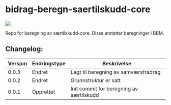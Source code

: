 # bidrag-beregn-saertilskudd-core
![](https://github.com/navikt/bidrag-beregn-saertilskudd-core/workflows/maven%20deploy/badge.svg)

Repo for beregning av særtilskudd-core. Disse erstatter beregninger i BBM.

## Changelog:

Versjon | Endringstype | Beskrivelse
--------|--------------|------------
0.0.3   | Endret       | Lagt til beregning av samværsfradrag
0.0.2   | Endret       | Grunnstruktur er satt
0.0.1   | Opprettet    | Init commit for beregning av særtilskudd
